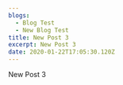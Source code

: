 ```yaml
---
blogs:
  - Blog Test
  - New Blog Test
title: New Post 3
excerpt: New Post 3
date: 2020-01-22T17:05:30.120Z
---
```

New Post 3
